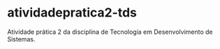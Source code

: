 # atividadepratica2-tds
 Atividade prática 2 da disciplina de Tecnologia em Desenvolvimento de Sistemas.
